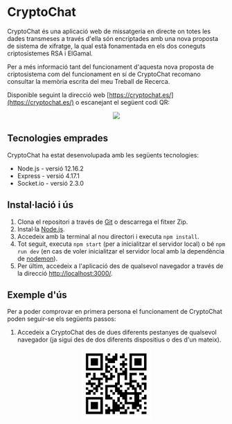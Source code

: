 
# CryptoChat
CryptoChat és una aplicació web de missatgeria en directe on totes les dades transmeses a través d'ella són encriptades amb una nova proposta de sistema de xifratge, la qual està fonamentada en els dos coneguts criptosistemes RSA i ElGamal. 

Per a més informació tant del funcionament d'aquesta nova proposta de criptosistema com del funcionament en sí de CryptoChat recomano consultar la memòria escrita del meu Treball de Recerca.

Disponible seguint la direcció web [https://cryptochat.es/](https://cryptochat.es/) o escanejant el següent codi QR:

<div align="center">
  <img width="160" src="https://flic.kr/p/2jJvEgH"/>
</div>

## Tecnologies emprades
CryptoChat ha estat desenvolupada amb les següents tecnologies:

* Node.js - versió 12.16.2
* Express - versió 4.17.1
* Socket.io - versió 2.3.0

## Instal·lació i ús
1. Clona el repositori a través de [Git](https://git-scm.com/) o descarrega el fitxer Zip.
2. Instal·la [Node.js](https://nodejs.org/en/).
3. Accedeix amb la terminal al nou directori i executa ```npm install```.
4. Tot seguit, executa ```npm start``` (per a inicialitzar el servidor local) o bé ```npm run dev``` (en cas de voler inicialitzar el servidor local amb la dependència de [nodemon](https://www.npmjs.com/package/nodemon)).
5. Per últim, accedeix a l'aplicació des de qualsevol navegador a través de la direcció [http://localhost:3000/](http://localhost:3000/).

## Exemple d'ús
Per a poder comprovar en primera persona el funcionament de CryptoChat poden seguir-se els següents passos:

1. Accedeix a CryptoChat des de dues diferents pestanyes de qualsevol navegador (ja sigui des de dos diferents dispositius o des d'un mateix).

<div align="center">
  <img width="160" src="https://github.com/martibatista03/CryptoChat/blob/master/public/imatges/QRcryptochat.png" alt="CryptoChat"/>
</div>
